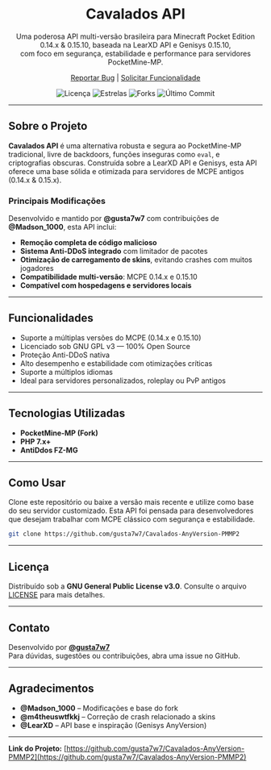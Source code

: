 <div align="center">
  <h1>Cavalados API</h1>
  <p>
    Uma poderosa API multi-versão brasileira para Minecraft Pocket Edition 0.14.x & 0.15.10, baseada na LearXD API e Genisys 0.15.10,<br>
    com foco em segurança, estabilidade e performance para servidores PocketMine-MP.
  </p>
  <p>
    <a href="https://github.com/gusta7w7/Cavalados-AnyVersion-PMMP2/issues">Reportar Bug</a> |
    <a href="https://github.com/gusta7w7/Cavalados-AnyVersion-PMMP2/issues">Solicitar Funcionalidade</a>
  </p>
  <p>
    <img src="https://img.shields.io/github/license/gusta7w7/Cavalados-AnyVersion-PMMP2" alt="Licença">
    <img src="https://img.shields.io/github/stars/gusta7w7/Cavalados-AnyVersion-PMMP2?style=social" alt="Estrelas">
    <img src="https://img.shields.io/github/forks/gusta7w7/Cavalados-AnyVersion-PMMP2?style=social" alt="Forks">
    <img src="https://img.shields.io/github/last-commit/gusta7w7/Cavalados-AnyVersion-PMMP2" alt="Último Commit">
  </p>
</div>

---

## Sobre o Projeto

**Cavalados API** é uma alternativa robusta e segura ao PocketMine-MP tradicional, livre de backdoors, funções inseguras como `eval`, e criptografias obscuras. Construída sobre a LearXD API e Genisys, esta API oferece uma base sólida e otimizada para servidores de MCPE antigos (0.14.x & 0.15.x).

### Principais Modificações

Desenvolvido e mantido por **@gusta7w7** com contribuições de **@Madson_1000**, esta API inclui:

- **Remoção completa de código malicioso**
- **Sistema Anti-DDoS integrado** com limitador de pacotes
- **Otimização de carregamento de skins**, evitando crashes com muitos jogadores
- **Compatibilidade multi-versão**: MCPE 0.14.x e 0.15.10
- **Compatível com hospedagens e servidores locais**

---

## Funcionalidades

- Suporte a múltiplas versões do MCPE (0.14.x e 0.15.10)
- Licenciado sob GNU GPL v3 — 100% Open Source
- Proteção Anti-DDoS nativa
- Alto desempenho e estabilidade com otimizações críticas
- Suporte a múltiplos idiomas
- Ideal para servidores personalizados, roleplay ou PvP antigos

---

## Tecnologias Utilizadas

- **PocketMine-MP (Fork)**
- **PHP 7.x+**
- **AntiDdos FZ-MG**

---

## Como Usar

Clone este repositório ou baixe a versão mais recente e utilize como base do seu servidor customizado. Esta API foi pensada para desenvolvedores que desejam trabalhar com MCPE clássico com segurança e estabilidade.

```bash
git clone https://github.com/gusta7w7/Cavalados-AnyVersion-PMMP2
```

---

## Licença

Distribuído sob a **GNU General Public License v3.0**. Consulte o arquivo [LICENSE](LICENSE) para mais detalhes.

---

## Contato

Desenvolvido por **[@gusta7w7](https://github.com/gusta7w7)**  
Para dúvidas, sugestões ou contribuições, abra uma issue no GitHub.

---

## Agradecimentos

- **@Madson_1000** – Modificações e base do fork
- **@m4theuswtfkkj** – Correção de crash relacionado a skins
- **@LearXD** – API base e inspiração (Genisys AnyVersion)

---

**Link do Projeto:** [https://github.com/gusta7w7/Cavalados-AnyVersion-PMMP2](https://github.com/gusta7w7/Cavalados-AnyVersion-PMMP2)
